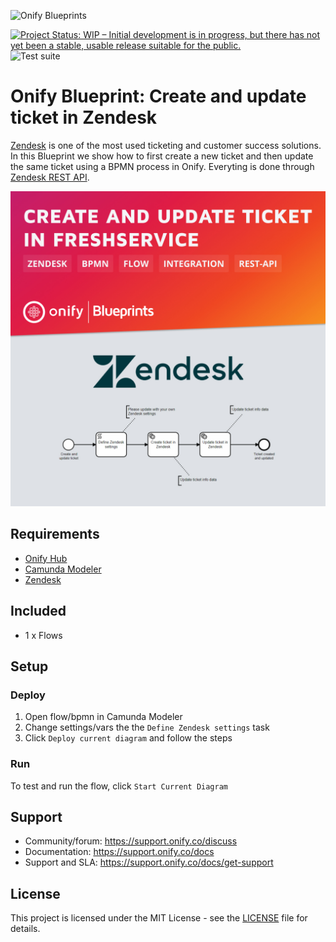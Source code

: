 ![Onify Blueprints](https://files.readme.io/8ba3f14-onify-blueprints-logo.png)

[![Project Status: WIP – Initial development is in progress, but there has not yet been a stable, usable release suitable for the public.](https://www.repostatus.org/badges/latest/wip.svg)](https://www.repostatus.org/#wip)
![Test suite](https://github.com/onify/blueprint-zendesk-create-update-ticket/workflows/Test%20suite/badge.svg)

# Onify Blueprint: Create and update ticket in Zendesk

[Zendesk](https://zendesk.com/) is one of the most used ticketing and customer success solutions. In this Blueprint we show how to first create a new ticket and then update the same ticket using a BPMN process in Onify. Everyting is done through [Zendesk REST API](https://developer.zendesk.com/api-reference/).

![Onify Blueprint: Create and update ticket in Zendesk](blueprint.jpg "Flow")

## Requirements

* [Onify Hub](https://github.com/onify/install)
* [Camunda Modeler](https://camunda.com/download/modeler/)
* [Zendesk](https://zendesk.com/) 

## Included

* 1 x Flows

## Setup

### Deploy

1. Open flow/bpmn in Camunda Modeler
2. Change settings/vars the the `Define Zendesk settings` task
4. Click `Deploy current diagram` and follow the steps

### Run 

To test and run the flow, click `Start Current Diagram`

## Support

* Community/forum: https://support.onify.co/discuss
* Documentation: https://support.onify.co/docs
* Support and SLA: https://support.onify.co/docs/get-support

## License

This project is licensed under the MIT License - see the [LICENSE](LICENSE) file for details.
